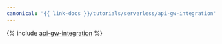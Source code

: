 ```yaml
---
canonical: '{{ link-docs }}/tutorials/serverless/api-gw-integration'
---
```


{% include [api-gw-integration](../../_tutorials/serverless/api-gw-integration.md) %}